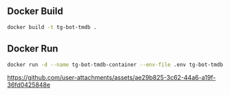 ## Docker Build
```sh
docker build -t tg-bot-tmdb .
```
## Docker Run
```sh
docker run -d --name tg-bot-tmdb-container --env-file .env tg-bot-tmdb
```


https://github.com/user-attachments/assets/ae29b825-3c62-44a6-a19f-36fd0425848e

